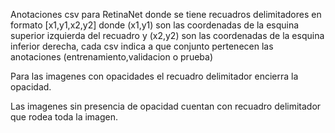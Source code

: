 Anotaciones csv para RetinaNet donde se tiene recuadros delimitadores en formato [x1,y1,x2,y2] donde (x1,y1) son las coordenadas de la esquina superior izquierda del recuadro y (x2,y2) son las coordenadas de la esquina inferior derecha, cada csv indica a que conjunto pertenecen las anotaciones (entrenamiento,validacion o prueba)

Para las imagenes con opacidades el recuadro delimitador encierra la opacidad.

Las imagenes sin presencia de opacidad cuentan con recuadro delimitador que rodea toda la imagen.